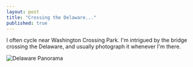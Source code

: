 ```yaml
---
layout: post
title: "Crossing the Delaware..."
published: true
---
```


I often cycle near Washington Crossing Park. I'm intrigued by the bridge crossing the Delaware, and usually photograph it whenever I'm there. 

<img src="{{ site.baseurl }}/images/delaware_panorama.jpg" alt="Delaware Panorama">
